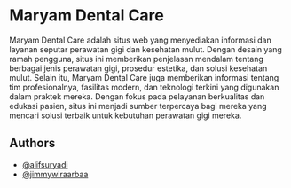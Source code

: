 # Maryam Dental Care

Maryam Dental Care adalah situs web yang menyediakan informasi dan layanan seputar perawatan gigi dan kesehatan mulut. Dengan desain yang ramah pengguna, situs ini memberikan penjelasan mendalam tentang berbagai jenis perawatan gigi, prosedur estetika, dan solusi kesehatan mulut. Selain itu, Maryam Dental Care juga memberikan informasi tentang tim profesionalnya, fasilitas modern, dan teknologi terkini yang digunakan dalam praktek mereka. Dengan fokus pada pelayanan berkualitas dan edukasi pasien, situs ini menjadi sumber terpercaya bagi mereka yang mencari solusi terbaik untuk kebutuhan perawatan gigi mereka.


## Authors
- [@alifsuryadi](https://github.com/alifsuryadi)
- [@jimmywiraarbaa](https://github.com/jimmywiraarbaa)